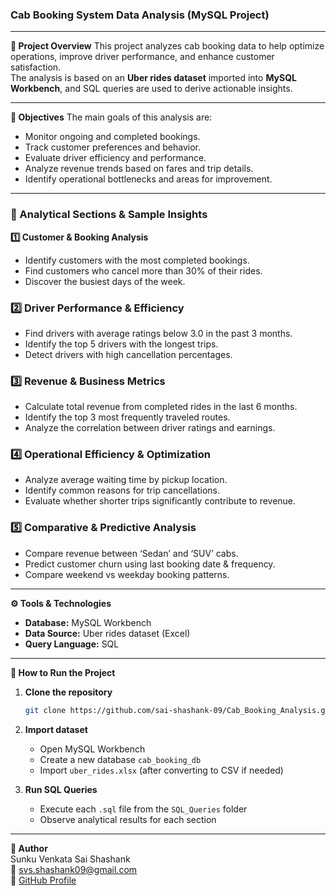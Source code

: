 ### **Cab Booking System Data Analysis (MySQL Project)**
---
**📌 Project Overview**
This project analyzes cab booking data to help optimize operations, improve driver performance, and enhance customer satisfaction.  
The analysis is based on an **Uber rides dataset** imported into **MySQL Workbench**, and SQL queries are used to derive actionable insights.

---

**🎯 Objectives**
The main goals of this analysis are:
- Monitor ongoing and completed bookings.
- Track customer preferences and behavior.
- Evaluate driver efficiency and performance.
- Analyze revenue trends based on fares and trip details.
- Identify operational bottlenecks and areas for improvement.

---

### **🧠 Analytical Sections & Sample Insights**

**1️⃣ Customer & Booking Analysis**
- Identify customers with the most completed bookings.
- Find customers who cancel more than 30% of their rides.
- Discover the busiest days of the week.

### **2️⃣ Driver Performance & Efficiency**
- Find drivers with average ratings below 3.0 in the past 3 months.
- Identify the top 5 drivers with the longest trips.
- Detect drivers with high cancellation percentages.

### **3️⃣ Revenue & Business Metrics**
- Calculate total revenue from completed rides in the last 6 months.
- Identify the top 3 most frequently traveled routes.
- Analyze the correlation between driver ratings and earnings.

### **4️⃣ Operational Efficiency & Optimization**
- Analyze average waiting time by pickup location.
- Identify common reasons for trip cancellations.
- Evaluate whether shorter trips significantly contribute to revenue.

### **5️⃣ Comparative & Predictive Analysis**
- Compare revenue between ‘Sedan’ and ‘SUV’ cabs.
- Predict customer churn using last booking date & frequency.
- Compare weekend vs weekday booking patterns.

---

**⚙️ Tools & Technologies**
- **Database:** MySQL Workbench  
- **Data Source:** Uber rides dataset (Excel)
- **Query Language:** SQL 

---

**🧾 How to Run the Project**

1. **Clone the repository**
   ```bash
   git clone https://github.com/sai-shashank-09/Cab_Booking_Analysis.git
2. **Import dataset**
    * Open MySQL Workbench
    * Create a new database `cab_booking_db`
    * Import `uber_rides.xlsx` (after converting to CSV if needed)

3. **Run SQL Queries**
    * Execute each `.sql` file from the `SQL_Queries` folder
    * Observe analytical results for each section

---

**👤 Author**  
Sunku Venkata Sai Shashank  
📧 svs.shashank09@gmail.com  
🔗 [GitHub Profile](https://github.com/sai-shashank-09)
